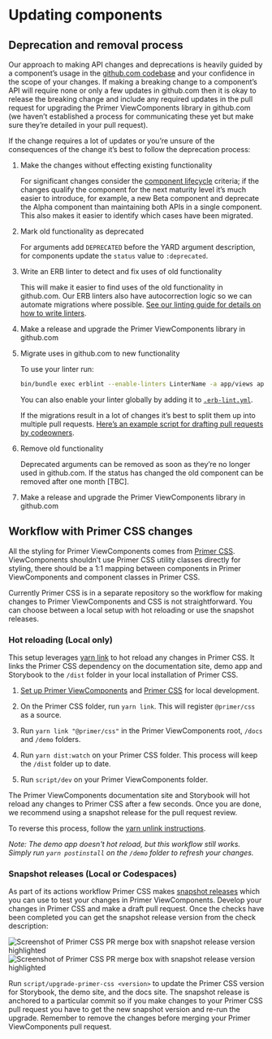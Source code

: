 # Updating components

## Deprecation and removal process

Our approach to making API changes and deprecations is heavily guided by a component’s usage in the [github.com codebase](https://github.com/github/github) and your confidence in the scope of your changes. If making a breaking change to a component’s API will require none or only a few updates in github.com then it is okay to release the breaking change and include any required updates in the pull request for upgrading the Primer ViewComponents library in github.com (we haven’t established a process for communicating these yet but make sure they’re detailed in your pull request).

If the change requires a lot of updates or you’re unsure of the consequences of the change it’s best to follow the deprecation process:

1. Make the changes without effecting existing functionality

   For significant changes consider the [component lifecycle](https://primer.style/contribute/component-lifecycle) criteria; if the changes qualify the component for the next maturity level it’s much easier to introduce, for example, a new Beta component and deprecate the Alpha component than maintaining both APIs in a single component. This also makes it easier to identify which cases have been migrated.

2. Mark old functionality as deprecated

   For arguments add `DEPRECATED` before the YARD argument description, for components update the `status` value to `:deprecated`.

3. Write an ERB linter to detect and fix uses of old functionality

   This will make it easier to find uses of the old functionality in github.com. Our ERB linters also have autocorrection logic so we can automate migrations where possible. [See our linting guide for details on how to write linters](https://primer.style/view-components/linting).

4. Make a release and upgrade the Primer ViewComponents library in github.com
5. Migrate uses in github.com to new functionality

   To use your linter run:

   ```bash
   bin/bundle exec erblint --enable-linters LinterName -a app/views app/components app/packages
   ```

   You can also enable your linter globally by adding it to [`.erb-lint.yml`](https://github.com/github/github/blob/master/.erb-lint.yml).

   If the migrations result in a lot of changes it’s best to split them up into multiple pull requests. [Here’s an example script for drafting pull requests by codeowners](https://github.com/primer/view_components/pull/972#discussion_r784217378).

6. Remove old functionality

   Deprecated arguments can be removed as soon as they’re no longer used in github.com. If the status has changed the old component can be removed after one month [TBC].

7. Make a release and upgrade the Primer ViewComponents library in github.com

## Workflow with Primer CSS changes

All the styling for Primer ViewComponents comes from [Primer CSS](https://github.com/primer/css). ViewComponents shouldn’t use Primer CSS utility classes directly for styling, there should be a 1:1 mapping between components in Primer ViewComponents and component classes in Primer CSS.

Currently Primer CSS is in a separate repository so the workflow for making changes to Primer ViewComponents and CSS is not straightforward. You can choose between a local setup with hot reloading or use the snapshot releases.

### Hot reloading (Local only)

This setup leverages [yarn link](https://classic.yarnpkg.com/en/docs/cli/link) to hot reload any changes in Primer CSS. It links the Primer CSS dependency on the documentation site, demo app and Storybook to the `/dist` folder in your local installation of Primer CSS.

1. [Set up Primer ViewComponents](./setup.md) and [Primer CSS](https://github.com/primer/css) for local development.

2. On the Primer CSS folder, run `yarn link`. This will register `@primer/css` as a source.

3. Run `yarn link "@primer/css"` in the Primer ViewComponents root, `/docs` and `/demo` folders.

4. Run `yarn dist:watch` on your Primer CSS folder. This process will keep the `/dist` folder up to date.

5. Run `script/dev` on your Primer ViewComponents folder.

The Primer ViewComponents documentation site and Storybook will hot reload any changes to Primer CSS after a few seconds. Once you are done, we recommend using a snapshot release for the pull request review.

To reverse this process, follow the [yarn unlink instructions](https://classic.yarnpkg.com/en/docs/cli/unlink).

_Note: The demo app doesn't hot reload, but this workflow still works. Simply run `yarn postinstall` on the `/demo` folder to refresh your changes._

### Snapshot releases (Local or Codespaces)

As part of its actions workflow Primer CSS makes [snapshot releases](https://github.com/changesets/changesets/blob/main/docs/snapshot-releases.md) which you can use to test your changes in Primer ViewComponents. Develop your changes in Primer CSS and make a draft pull request. Once the checks have been completed you can get the snapshot release version from the check description:

![Screenshot of Primer CSS PR merge box with snapshot release version highlighted](https://user-images.githubusercontent.com/1901935/149159950-642252c8-d71b-47c7-a991-d23b74135bc7.png#gh-light-mode-only)
![Screenshot of Primer CSS PR merge box with snapshot release version highlighted](https://user-images.githubusercontent.com/1901935/149159954-2e5225a2-8bf5-4610-8eea-5b865e24c637.png#gh-dark-mode-only)

Run `script/upgrade-primer-css <version>` to update the Primer CSS version for Storybook, the demo site, and the docs site. The snapshot release is anchored to a particular commit so if you make changes to your Primer CSS pull request you have to get the new snapshot version and re-run the upgrade. Remember to remove the changes before merging your Primer ViewComponents pull request.
